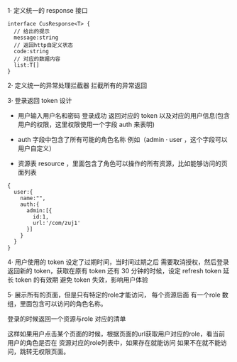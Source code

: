 1· 定义统一的 response 接口

```
interface CusResponse<T> {
  // 给出的提示
  message:string
  // 返回http自定义状态
  code:string
  // 对应的数据内容
  list:T[]
}

```

2· 定义统一的异常处理拦截器 拦截所有的异常返回

3· 登录返回 token 设计

- 用户输入用户名和密码 登录成功 返回对应的 token 以及对应的用户信息(包含用户的权限，这里权限使用一个字段 auth 来表明)
- auth 字段中包含了所有可能的角色名称 例如（admin · user ，这个字段可以用户自定义）

- 资源表 resource ，里面包含了角色可以操作的所有资源，比如能够访问的页面列表

```
{
  user:{
    name:"",
    auth:{
      admin:[{
        id:1,
        url:'/com/zuj1'
      }]
    }
  }
}
```

4· 用户使用的 token 设定了过期时间，当时间过期之后 需要取消授权，然后登录返回新的 token，获取在原有 token 还有 30 分钟的时候，设定 refresh token 延长 token 的有效期 避免 token 失效，影响用户体验



5· 展示所有的页面，但是只有特定的role才能访问， 每个资源后面 有一个role 数组，里面包含可以访问的角色名称。

登录的时候返回一个资源与role 对应的清单

这样如果用户点击某个页面的时候，根据页面的url获取用户对应的role，看当前用户的角色是否在 资源对应的role列表中，如果存在就能访问
如果不在就不能访问，跳转无权限页面。